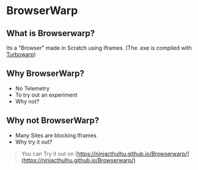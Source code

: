 # BrowserWarp
## What is Browserwarp?
Its a "Browser" made in Scratch using Iframes.
(The .exe is compiled with [Turbowarp](https://packager.turbowarp.org/))
## Why BrowserWarp?
- No Telemetry
- To try out an experiment
- Why not?
## Why not BrowserWarp?
- Many Sites are blocking Iframes
- Why try it out?

> You can Try it out on [https://ninjacthulhu.github.io/Browserwarp/](https://ninjacthulhu.github.io/Browserwarp/)
